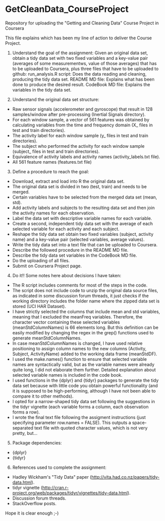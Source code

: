 # GetCleanData_CourseProject
Repository for uploading the "Getting and Cleaning Data" Course Project in Coursera

This file explains which has been my line of action to deliver the Course Project.

1) Understand the goal of the assignment:
Given an original data set, obtain a tidy data set with two fixed variables and a key-value pair (averages of some measurementws, value of those averages) that has to be uploaded to Coursera, plus three files that have to be uploaded to github:
    run_analysis.R script: Does the data reading and cleaning, producing the tidy data set.
    README MD file: Explains what has been done to produce the desired result.
    CodeBook MD file: Explains the variables in the tidy data set.

2) Understand the original data set structure:
- Raw sensor signals (accelerometer and gyroscope) that result in 128 samples/window after pre-processing (Inertial Signals directory).
- For each window sample, a vector of 561 features was obtained by calculating variables from the time and frequency domain (X_ files in test and train directories).
- The activity label for each window sample (y_ files in test and train directories).
- The subject who performed the activity for each window sample (subject_ files in test and train directories).
- Equivalence of activity labels and activity names (activity_labels.txt file).
- All 561 feature names (features.txt file)

3) Define a procedure to reach the goal:
- Download, extract and load into R the original data set.
- The original data set is divided in two (test, train) and needs to be merged.
- Certain variables have to be selected from the merged data set (mean, std).
- Add activity labels and subjects to the resulting data set and then join the activity names for each observation.
- Label the data set with descriptive variable names for each variable.
- Create a second, independent tidy data set with the average of each selected variable for each activity and each subject.
- Reshape the tidy data set obtain two fixed variables (subject, activity name) and a key-value pair (selected variables, average values).
- Write the tidy data set into a text file that can be uploaded to Coursera.
- Describe the followed procedure in the README MD file.
- Describe the tidy data set variables in the CodeBook MD file.
- Do the uploading of all files.
- Submit on Coursera Project page.

4) Do it!!
Some notes here about decisions I have taken:
- The R script includes comments for most of the steps in the code.
- The script does not include code to unzip the original data source files, as indicated in some discussion forum threads, it just checks if the working directory includes the folder name where the zipped data set is stored (UCI HAR Dataset).
- I have strictly selected the columns that include mean and std variables, meaning that I excluded the meanFreq variables. Therefore, the character vector containing these selected variables (meanStdColumnNames) is 66 elements long. But this definition can be easily modified by changing the regex in the grep() functions used to generate meanStdColumnNames.
- In case meanStdColumnNames is changed, I have used relative positioning to assign column names to the new columns (Activity, Subject, ActivityName) added to the working data frame (meanStdDF).
- I used the make.names() function to ensure that selected variable names are syntactically valid, but as the variable names were already quite long, I did not elaborate them further. Detailed explanation about selected variable names is included in the code book.
- I used functions in the {dplyr} and {tidyr} packages to generate the tidy data set because with little code you obtain powerful functionality (and it is supposed to be high-performing, although I have not been able to compare it to other methods).
- I opted for a narrow-shaped tidy data set following the suggestions in the tidyr vignette (each variable forms a column, each observation forms a row).
- I wrote the final text file following the assigment instructions (just specifying parameter row.names = FALSE). This outputs a space-separated text file with quoted character values, which is not very pretty, but...

5) Package dependencies:
- {dplyr}
- {tidyr}

6) References used to complete the assignment:
- Hadley Wickham's "Tidy Data" paper (http://vita.had.co.nz/papers/tidy-data.html).
- tidyr vignette (http://cran.r-project.org/web/packages/tidyr/vignettes/tidy-data.html).
- Discussion forum threads.
- StackOverflow posts.

Hope it is clear enough ;-)
